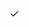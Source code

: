 <svg xmlns="http://www.w3.org/2000/svg" width="16px" height="16px" viewBox="0 0 24 24" fill="none" stroke="currentColor" stroke-width="2" stroke-linecap="round" stroke-linejoin="round" class="feather feather-check"><polyline points="20 6 9 17 4 12"></polyline></svg>